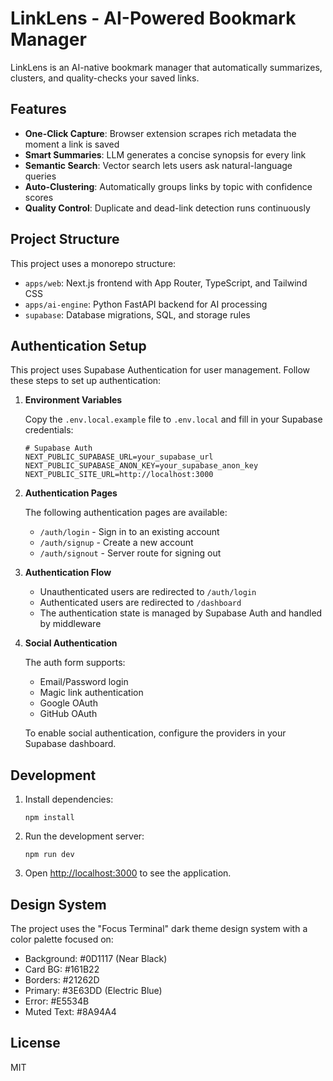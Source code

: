 # LinkLens - AI-Powered Bookmark Manager

LinkLens is an AI-native bookmark manager that automatically summarizes, clusters, and quality-checks your saved links.

## Features

- **One-Click Capture**: Browser extension scrapes rich metadata the moment a link is saved
- **Smart Summaries**: LLM generates a concise synopsis for every link
- **Semantic Search**: Vector search lets users ask natural-language queries
- **Auto-Clustering**: Automatically groups links by topic with confidence scores
- **Quality Control**: Duplicate and dead-link detection runs continuously

## Project Structure

This project uses a monorepo structure:

- `apps/web`: Next.js frontend with App Router, TypeScript, and Tailwind CSS
- `apps/ai-engine`: Python FastAPI backend for AI processing
- `supabase`: Database migrations, SQL, and storage rules

## Authentication Setup

This project uses Supabase Authentication for user management. Follow these steps to set up authentication:

1. **Environment Variables**

   Copy the `.env.local.example` file to `.env.local` and fill in your Supabase credentials:

   ```
   # Supabase Auth
   NEXT_PUBLIC_SUPABASE_URL=your_supabase_url
   NEXT_PUBLIC_SUPABASE_ANON_KEY=your_supabase_anon_key
   NEXT_PUBLIC_SITE_URL=http://localhost:3000
   ```

2. **Authentication Pages**

   The following authentication pages are available:
   - `/auth/login` - Sign in to an existing account
   - `/auth/signup` - Create a new account
   - `/auth/signout` - Server route for signing out

3. **Authentication Flow**

   - Unauthenticated users are redirected to `/auth/login`
   - Authenticated users are redirected to `/dashboard`
   - The authentication state is managed by Supabase Auth and handled by middleware

4. **Social Authentication**

   The auth form supports:
   - Email/Password login
   - Magic link authentication
   - Google OAuth
   - GitHub OAuth

   To enable social authentication, configure the providers in your Supabase dashboard.

## Development

1. Install dependencies:
   ```
   npm install
   ```

2. Run the development server:
   ```
   npm run dev
   ```

3. Open [http://localhost:3000](http://localhost:3000) to see the application.

## Design System

The project uses the "Focus Terminal" dark theme design system with a color palette focused on:

- Background: #0D1117 (Near Black)
- Card BG: #161B22
- Borders: #21262D
- Primary: #3E63DD (Electric Blue)
- Error: #E5534B
- Muted Text: #8A94A4

## License

MIT 